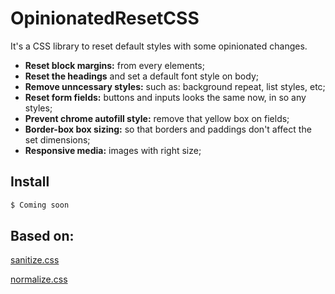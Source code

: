 # OpinionatedResetCSS

It's a CSS library to reset default styles with some opinionated changes.

* **Reset block margins:** from every elements;
* **Reset the headings** and set a default font style on body;
* **Remove unncessary styles:** such as: background repeat, list styles, etc;
* **Reset form fields:** buttons and inputs looks the same now, in so any styles;
* **Prevent chrome autofill style:** remove that yellow box on fields;
* **Border-box box sizing:** so that borders and paddings don't affect the set dimensions;
* **Responsive media:** images with right size;

## Install

```sh
$ Coming soon
```

## Based on:

[sanitize.css](https://github.com/jonathantneal/sanitize.css)

[normalize.css](https://github.com/necolas/normalize.css)
